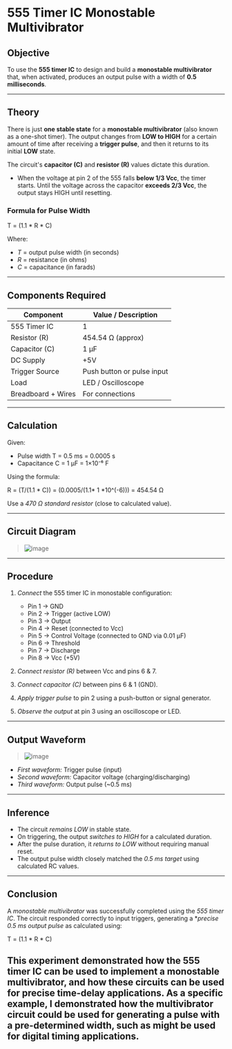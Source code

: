 # 555 Timer IC Monostable Multivibrator

 ## Objective
 To use the **555 timer IC** to design and build a **monostable multivibrator** that, when activated, produces an output pulse with a width of **0.5 milliseconds**.


 ---

 ## Theory

 There is just **one stable state** for a **monostable multivibrator** (also known as a one-shot timer).  The output changes from **LOW to HIGH** for a certain amount of time after receiving a **trigger pulse**, and then it returns to its initial **LOW** state.

 The circuit's **capacitor (C)** and **resistor (R)** values dictate this duration.
 -  When the voltage at pin 2 of the 555 falls **below 1/3 Vcc**, the timer starts.
 Until the voltage across the capacitor **exceeds 2/3 Vcc**, the output stays HIGH until resetting.

###  Formula for Pulse Width

T = (1.1 * R * C)

Where:
- *T* = output pulse width (in seconds)
- *R* = resistance (in ohms)
- *C* = capacitance (in farads)

---

##  Components Required

| Component        | Value / Description          |
|------------------|------------------------------|
| 555 Timer IC     | 1                            |
| Resistor (R)     | 454.54 Ω (approx)            |
| Capacitor (C)    | 1 µF                         |
| DC Supply        | +5V                          |
| Trigger Source   | Push button or pulse input   |
| Load             | LED / Oscilloscope           |
| Breadboard + Wires | For connections            |

---

##  Calculation

Given:
- Pulse width T = 0.5 ms = 0.0005 s
- Capacitance C = 1 µF = 1×10⁻⁶ F

Using the formula:

R = (T/(1.1 * C)) = (0.0005/(1.1* 1 *10^(-6))) = 454.54 Ω


Use a *470 Ω standard resistor* (close to calculated value).

---

##  Circuit Diagram

> ![image](https://github.com/user-attachments/assets/33aa1723-d2ce-49bf-ad92-f86b3f31aadb)


---

##  Procedure

1. *Connect* the 555 timer IC in monostable configuration:
   - Pin 1 → GND
   - Pin 2 → Trigger (active LOW)
   - Pin 3 → Output
   - Pin 4 → Reset (connected to Vcc)
   - Pin 5 → Control Voltage (connected to GND via 0.01 µF)
   - Pin 6 → Threshold
   - Pin 7 → Discharge
   - Pin 8 → Vcc (+5V)

2. *Connect resistor (R)* between Vcc and pins 6 & 7.

3. *Connect capacitor (C)* between pins 6 & 1 (GND).

4. *Apply trigger pulse* to pin 2 using a push-button or signal generator.

5. *Observe the output* at pin 3 using an oscilloscope or LED.

---

##  Output Waveform

> ![image](https://github.com/user-attachments/assets/8ad28f52-511a-44d2-ad6c-78ddfc28f2f4)


- *First waveform:* Trigger pulse (input)
- *Second waveform:* Capacitor voltage (charging/discharging)
- *Third waveform:* Output pulse (~0.5 ms)

---

##  Inference

- The circuit *remains LOW* in stable state.
- On triggering, the output *switches to HIGH* for a calculated duration.
- After the pulse duration, it *returns to LOW* without requiring manual reset.
- The output pulse width closely matched the *0.5 ms target* using calculated RC values.

---

##  Conclusion

A *monostable multivibrator* was successfully completed using the *555 timer IC*. The circuit responded correctly to input triggers, generating a **precise 0.5 ms output pulse* as calculated using:

T = (1.1 * R * C)

This experiment demonstrated how the 555 timer IC can be used to implement a monostable multivibrator, and how these circuits can be used for precise time-delay applications. As a specific example, I demonstrated how the multivibrator circuit could be used for generating a pulse with a pre-determined width, such as might be used for digital timing applications.
---
